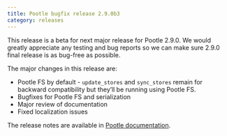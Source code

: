 ```yaml
---
title: Pootle bugfix release 2.9.0b3
category: releases
---
```


This release is a beta for next major release for Pootle 2.9.0. We would greatly appreciate any testing and bug reports so we can make sure 2.9.0 final release is as bug-free as possible.

The major changes in this release are:

- Pootle FS by default - `update_stores` and `sync_stores` remain for backward compatibility but they’ll be running using Pootle FS.
- Bugfixes for Pootle FS and serialization
- Major review of documentation
- Fixed localization issues


The release notes are available in [Pootle documentation](http://docs.translatehouse.org/projects/pootle/en/latest/releases/2.9.0.html).
